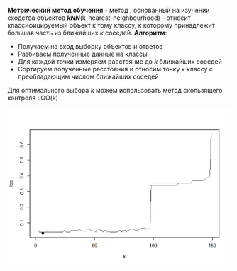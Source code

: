 **Метрический метод обучения** - метод , основанный на изучении сходства объектов
***kNN***(k-nearest-neighbourhood) - относит классифицируемый объект к тому классу,
к которому принадлежит большая часть из ближайших *k* соседей.
**Алгоритм**:
- Получаем на вход выборку объектов и ответов
- Разбиваем полученные данные на классы
- Для каждой точки измеряем расстояние до *k* ближайших соседей
- Сортируем полученные расстояния и относим точку к классу с преобладающим числом ближайших соседей

Для оптимального выбора *k* можем использовать метод скользящего контроля LOO(k)

![Image alt](https://github.com/uhsd22/Lab1/blob/master/labIMG/LOO(k).png)


